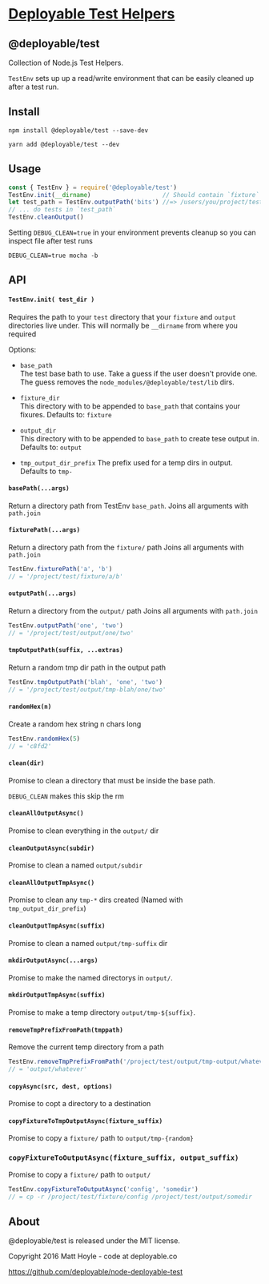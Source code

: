 # [Deployable Test Helpers](https://github.com/deployable/node-deployable-test)

## @deployable/test

Collection of Node.js Test Helpers.

`TestEnv` sets up up a read/write environment that can be easily cleaned up
after a test run.

## Install

    npm install @deployable/test --save-dev

    yarn add @deployable/test --dev

## Usage

```javascript
const { TestEnv } = require('@deployable/test')
TestEnv.init(__dirname)                    // Should contain `fixture` and `output`
let test_path = TestEnv.outputPath('bits') //=> /users/you/project/test/output/bits
// ... do tests in `test_path`
TestEnv.cleanOutput()
```

Setting `DEBUG_CLEAN=true` in your environment prevents cleanup so
you can inspect file after test runs

```shell
DEBUG_CLEAN=true mocha -b
```

## API

#### `TestEnv.init( test_dir )`

Requires the path to your `test` directory that your
`fixture` and `output` directories live under.
This will normally be `__dirname` from where you required

Options:

 - `base_path`<br>
   The test base bath to use.
   Take a guess if the user doesn't provide one.
   The guess removes the `node_modules/@deployable/test/lib` dirs.

 - `fixture_dir`<br>
    This directory with to be appended to `base_path` that contains your fixures.
    Defaults to: `fixture`

 - `output_dir`<br>
    This directory with to be appended to `base_path` to create tese output in.
    Defaults to: `output`

-  `tmp_output_dir_prefix`
    The prefix used for a temp dirs in output. Defaults to `tmp-`


#### `basePath(...args)`

Return a directory path from TestEnv `base_path`.
Joins all arguments with `path.join`

#### `fixturePath(...args)`

Return a directory path from the `fixture/` path
Joins all arguments with `path.join`

```javascript
TestEnv.fixturePath('a', 'b')
// = '/project/test/fixture/a/b'
```

#### `outputPath(...args)`

Return a directory from the `output/` path
Joins all arguments with `path.join`

```javascript
TestEnv.outputPath('one', 'two')
// = '/project/test/output/one/two'
```

#### `tmpOutputPath(suffix, ...extras)`

Return a random tmp dir path in the output path

```javascript
TestEnv.tmpOutputPath('blah', 'one', 'two')
// = '/project/test/output/tmp-blah/one/two'
```

#### `randomHex(n)`

Create a random hex string n chars long

```javascript
TestEnv.randomHex(5)
// = 'c8fd2'
```

#### `clean(dir)`

Promise to clean a directory that must be inside the base path.

`DEBUG_CLEAN` makes this skip the rm


#### `cleanAllOutputAsync()`

Promise to clean everything in the `output/` dir


#### `cleanOutputAsync(subdir)`

Promise to clean a named `output/subdir`


#### `cleanAllOutputTmpAsync()`

Promise to clean any `tmp-*` dirs created (Named with `tmp_output_dir_prefix`)


#### `cleanOutputTmpAsync(suffix)`

Promise to clean a named `output/tmp-suffix` dir


#### `mkdirOutputAsync(...args)`

Promise to make the named directorys in `output/`.


#### `mkdirOutputTmpAsync(suffix)`

Promise to make a temp directory `output/tmp-${suffix}`.


#### `removeTmpPrefixFromPath(tmppath)`

Remove the current temp directory from a path

```javascript
TestEnv.removeTmpPrefixFromPath('/project/test/output/tmp-output/whatever')
// = 'output/whatever'
```

#### `copyAsync(src, dest, options)`

Promise to copt a directory to a destination


#### `copyFixtureToTmpOutputAsync(fixture_suffix)`

Promise to copy a `fixture/` path to `output/tmp-{random}`


### `copyFixtureToOutputAsync(fixture_suffix, output_suffix)`

Promise to copy a `fixture/` path to `output/`

```javascript
TestEnv.copyFixtureToOutputAsync('config', 'somedir')
// = cp -r /project/test/fixture/config /project/test/output/somedir
```


## About

@deployable/test is released under the MIT license.

Copyright 2016 Matt Hoyle - code at deployable.co

https://github.com/deployable/node-deployable-test

